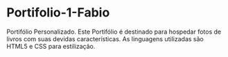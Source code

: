 # Portifolio-1-Fabio
 Portifólio Personalizado.
 Este Portifólio é destinado para hospedar fotos de livros com suas devidas características.
 As linguagens utilizadas são HTML5 e CSS para estilização.
